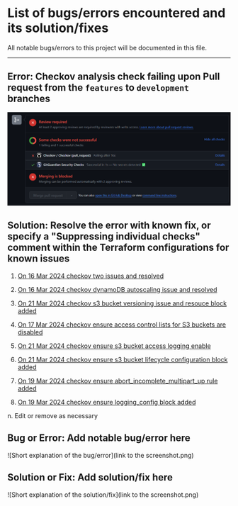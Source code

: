 # List of bugs/errors encountered and its solution/fixes

All notable bugs/errors to this project will be documented in this file.

---

## Error: Checkov analysis check failing upon Pull request from the `features` to `development` branches

![Checkov analysis on Terraform configurations when creating a pull request to merge to 1 branch above](./screenshots/checkov-screenshot.png)

## Solution: Resolve the error with known fix, or specify a "Suppressing individual checks" comment within the Terraform configurations for known issues

1. [On 16 Mar 2024 checkov two issues and resolved](./screenshots/16032024-checkov-2_issues.png)

2. [On 16 Mar 2024 checkov dynamoDB autoscaling issue and resolved](./screenshots/16032024-checkov-autoScaling_issue.png)

3. [On 21 Mar 2024 checkov s3 bucket versioning issue and resouce block added](./screenshots/21032024-checkov-s3_bucket_versioning_issue.png)

4. [On 17 Mar 2024 checkov ensure access control lists for S3 buckets are disabled](./screenshots/17032024-checkov-s3_bucket_ACL_issue.png)

5. [On 21 Mar 2024 checkov ensure s3 bucket access logging enable](./screenshots/21032024-checkov-s3_bucket_Access-logging_issue.png)

6. [On 21 Mar 2024 checkov ensure s3 bucket lifecycle configuration block added](./screenshots/21032024-checkov-s3_bucket_lifecycle-configuration_issue.png)

7. [On 19 Mar 2024 checkov ensure abort_incomplete_multipart_up rule added](./screenshots/19032024-checkov-s3_bucket_lifecycle-configuration_set-abort_issue.png)

8. [On 19 Mar 2024 checkov ensure logging_config block added](/screenshots/19032024-checkov-cf-distribution-logging_issue.png)

n. Edit or remove as necessary

## Bug or Error: Add notable bug/error here

![Short explanation of the bug/error](link to the screenshot.png)

## Solution or Fix: Add solution/fix here

![Short explanation of the solution/fix](link to the screenshot.png)
